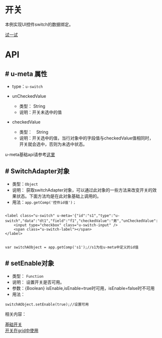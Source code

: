 # 开关

本例实现UI控件switch的数据绑定。

[试一试](http://tinper.org/webide/#/demos/kero/switch)



# API

## \# u-meta 属性

* type：`u-switch`

* unCheckedValue
	* 类型： String
	* 说明：开关未选中的值
* checkedValue
	* 类型：　String
	* 说明：开关选中的值，当行对象中的字段值与checkedValue值相同时，开关就会选中，否则为未选中状态。



u-meta基础api请参考[这里](http://tinper.org/dist/kero/docs/moduleapi.html)



## \# SwitchAdapter对象

* 类型：`Object`
* 说明： 获取switchAdapter对象，可以通过此对象的一些方法来改变开关的效果状态。下面方法均是在此对象基础上调用的。
* 用法：`app.getComp('控件id值')；`



```

<label class="u-switch" u-meta='{"id":"s1","type":"u-switch","data":"dt1","field":"f1","checkedValue":"男","unCheckedValue":"女"}'>
    <input type="checkbox" class="u-switch-input" />
    <span class="u-switch-label"></span>
</label>


var switchAObject = app.getComp('s1');//s1为在u-meta中定义的id值

```


## \# setEnable对象

* 类型： `Function`
* 说明： 设置开关是否可用。
* 参数：{Boolean} isEnable,isEnable=true时可用，isEnable=false时不可用
* 用法：

```
switchAObject.setEnable(true);//设置可用

```



相关内容：

[基础开关](http://tinper.org/dist/neoui/plugin/jsswitch.html)    
[开关在grid中使用](http://tinper.org/webide/#/demos/grids/edit)
